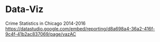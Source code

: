 # Data-Viz

Crime Statistics in Chicago 2014-2016
https://datastudio.google.com/embed/reporting/d8a698a4-36a2-416f-9c4f-41b2ac837069/page/vazAC

